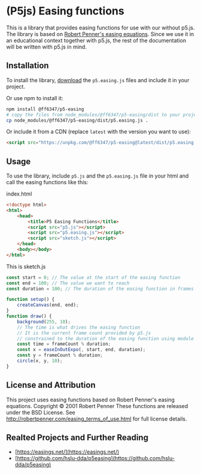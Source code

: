 # (P5js) Easing functions

This is a library that provides easing functions for use with our without p5.js. The library is based on [Robert Penner's easing equations](http://robertpenner.com/easing/). Since we use it in an educational context together with p5.js, the rest of the documentation will be written with p5.js in mind.

## Installation

To install the library, [download](https://github.com/ff6347/p5-easing/releases) the `p5.easing.js` files and include it in your project.

Or use npm to install it:

```bash
npm install @ff6347/p5-easing
# copy the files from node_modules/@ff6347/p5-easing/dist to your project
cp node_modules/@ff6347/p5-easing/dist/p5.easing.js .
```

Or include it from a CDN (replace `latest` with the version you want to use):

```html
<script src="https://unpkg.com/@ff6347/p5-easing@latest/dist/p5.easing.min.js"></script>
```

## Usage

To use the library, include `p5.js` and the `p5.easing.js` file in your html and call the easing functions like this:

index.html

```html
<!doctype html>
<html>
	<head>
		<title>P5 Easing Functions</title>
		<script src="p5.js"></script>
		<script src="p5.easing.js"></script>
		<script src="sketch.js"></script>
	</head>
	<body></body>
</html>
```

This is sketch.js

```js
const start = 0; // The value at the start of the easing function
const end = 100; // The value we want to reach
const duration = 100; // The duration of the easing function in frames in our case

function setup() {
	createCanvas(end, end);
}
function draw() {
	background(255, 10);
	// The time is what drives the easing function
	// It is the current frame count provided by p5.js
	// constrained to the duration of the easing function using module
	const time = frameCount % duration;
	const x = easeInOutExpo(, start, end, duration);
	const y = frameCount % duration;
	circle(x, y, 10);
}
```

## License and Attribution

This project uses easing functions based on Robert Penner's easing equations.
Copyright © 2001 Robert Penner
These functions are released under the BSD License.
See http://robertpenner.com/easing_terms_of_use.html for full license details.

## Realted Projects and Further Reading

- [https://easings.net/](https://easings.net/)
- [https://github.com/hslu-dda/p5easing](https://github.com/hslu-dda/p5easing)
